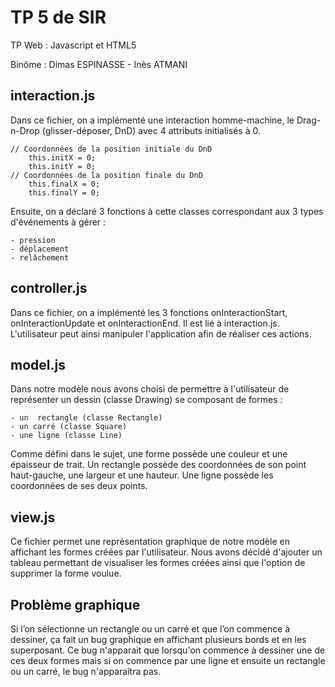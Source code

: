 # TP 5 de SIR

TP Web : Javascript et HTML5

Binôme : Dimas ESPINASSE - Inès ATMANI

## interaction.js
Dans ce fichier, on a implémenté une interaction homme-machine, le Drag-n-Drop (glisser-déposer, DnD) avec 4 attributs initialisés à 0.
```
// Coordonnées de la position initiale du DnD
    this.initX = 0;
    this.initY = 0;
// Coordonnées de la position finale du DnD
    this.finalX = 0;
    this.finalY = 0;
```
Ensuite, on a déclaré 3 fonctions à cette classes correspondant aux 3 types d'événements à gérer :
```
- pression
- déplacement
- relâchement
```
## controller.js
Dans ce fichier, on a implémenté les 3 fonctions onInteractionStart, onInteractionUpdate et onInteractionEnd. Il est lié à interaction.js. L'utilisateur peut ainsi manipuler l'application afin de réaliser ces actions.
## model.js
Dans notre modèle nous avons choisi de permettre à l'utilisateur de représenter un dessin (classe Drawing) se composant de formes :
```
- un  rectangle (classe Rectangle)
- un carré (classe Square)
- une ligne (classe Line)
```
Comme défini dans le sujet, une forme possède une couleur et une épaisseur de trait. Un rectangle possède des coordonnées de son point haut-gauche, une largeur et une hauteur. Une ligne possède les coordonnées de ses deux points.

## view.js
Ce fichier permet une représentation graphique de notre modèle en affichant les formes créées par l'utilisateur. Nous avons décidé d'ajouter un tableau permettant de visualiser les formes créées ainsi que l'option de supprimer la forme voulue.

## Problème graphique
Si l’on sélectionne un rectangle ou un carré et que l’on commence à dessiner, ça fait un bug graphique en affichant plusieurs bords et en les superposant. Ce bug n'apparait que lorsqu'on commence à dessiner une de ces deux formes mais si on commence par une ligne et ensuite un rectangle ou un carré, le bug n'apparaîtra pas.
